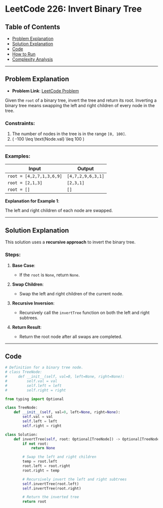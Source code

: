 # LeetCode 226: Invert Binary Tree

## Table of Contents
- [Problem Explanation](#problem-explanation)
- [Solution Explanation](#solution-explanation)
- [Code](#code)
- [How to Run](#how-to-run)
- [Complexity Analysis](#complexity-analysis)

---

## Problem Explanation

- **Problem Link**: [LeetCode Problem](https://leetcode.com/problems/invert-binary-tree/)

Given the `root` of a binary tree, invert the tree and return its root. Inverting a binary tree means swapping the left and right children of every node in the tree.

### Constraints:
1. The number of nodes in the tree is in the range `[0, 100]`.
2. \( -100 \leq \text{Node.val} \leq 100 \)

---

### Examples:

| Input                                   | Output                         |
|------------------------------------------|---------------------------------|
| `root = [4,2,7,1,3,6,9]`                 | `[4,7,2,9,6,3,1]`              |
| `root = [2,1,3]`                         | `[2,3,1]`                      |
| `root = []`                              | `[]`                           |

**Explanation for Example 1**:

The left and right children of each node are swapped.

---

## Solution Explanation

This solution uses a **recursive approach** to invert the binary tree.

### Steps:

1. **Base Case**:
   - If the `root` is `None`, return `None`.

2. **Swap Children**:
   - Swap the left and right children of the current node.

3. **Recursive Inversion**:
   - Recursively call the `invertTree` function on both the left and right subtrees.

4. **Return Result**:
   - Return the root node after all swaps are completed.

---

## Code

```python
# Definition for a binary tree node.
# class TreeNode:
#     def __init__(self, val=0, left=None, right=None):
#         self.val = val
#         self.left = left
#         self.right = right

from typing import Optional

class TreeNode:
    def __init__(self, val=0, left=None, right=None):
        self.val = val
        self.left = left
        self.right = right

class Solution:
    def invertTree(self, root: Optional[TreeNode]) -> Optional[TreeNode]:
        if not root:
            return None

        # Swap the left and right children
        temp = root.left
        root.left = root.right
        root.right = temp

        # Recursively invert the left and right subtrees
        self.invertTree(root.left)
        self.invertTree(root.right)

        # Return the inverted tree
        return root

